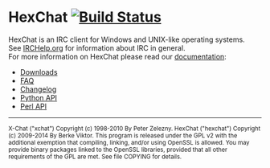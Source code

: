 # HexChat [![Build Status](https://travis-ci.org/leeter/hexchat.svg?style=flat)](https://travis-ci.org/leeter/hexchat)

HexChat is an IRC client for Windows and UNIX-like operating systems.  
See [IRCHelp.org](http://irchelp.org) for information about IRC in general.  
For more information on HexChat please read our [documentation](https://hexchat.readthedocs.org/en/latest/index.html):
- [Downloads](http://hexchat.github.io/downloads.html)
- [FAQ](https://hexchat.readthedocs.org/en/latest/faq.html)
- [Changelog](https://hexchat.readthedocs.org/en/latest/changelog.html)
- [Python API](https://hexchat.readthedocs.org/en/latest/script_python.html)
- [Perl API](https://hexchat.readthedocs.org/en/latest/script_perl.html)

---

<sub>
X-Chat ("xchat") Copyright (c) 1998-2010 By Peter Zelezny.  
HexChat ("hexchat") Copyright (c) 2009-2014 By Berke Viktor.
</sub>

<sub>
This program is released under the GPL v2 with the additional exemption
that compiling, linking, and/or using OpenSSL is allowed. You may
provide binary packages linked to the OpenSSL libraries, provided that
all other requirements of the GPL are met.
See file COPYING for details.
</sub>
